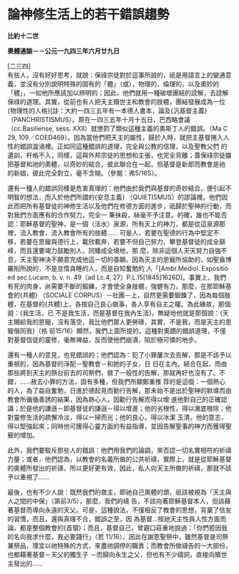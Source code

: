 # 論神修生活上的若干錯誤趨勢


**比約十二世**

**奧體通諭－－公元一九四三年六月廿九日**





[二三四]  
有些人，沒有好好思考，就說：保祿宗徒對於這事所說的，祇是用語言上的變通意義，並沒有分別說明特殊的固有的「體」（或），物理的，倫理的，以及奧妙的
「體」，一如他所應該加以辨明的；因此，他們就用一種破壞團結的詮解，去詮解保祿的道理。其實，從前也有人把天主贖世主和教會的肢體，團結發展成為一位
{物理性的人格}[註：大約一四三五年有一本德人書本，論及{汎基督主義}（PANCHRISTISMUS）。原在一四三五年十月十五日，巴西略會議
（cc.Basiliense, sess. XXII）就懲罰了類似這種主義的奧斯丁人的錯誤。（Ma C 29, 
109／COED469）。因為當他們把天主的屬性，歸於人時，就把主基督捲入人性的錯誤漩渦裡。正如同這種錯誤的道理，完全與公教的信理，以及聖教父們
的遺訓，杆格不入，同樣，這與外邦宗徒的思想和主張，也完全背離；蓋保祿宗徒雖把基督和祂的奧體，以奇妙的結合，彼此聯合在一起，但基督是新郎而教會是祂
的新娘，彼此完全對立，毫不含糊。（參閱：弗5/16S）。

還有一種人的錯誤同樣是危害真理的：他們由於我們與基督的奇妙結合，便引起不明智的想法，而入於他們所謂的{安息主義}
（QUIETISMUS）的謬論裡。他們因此而把所有基督徒的神修生活以及他們在修德方面的進步，祇歸於聖神的行動，而對我們方面應有的合作努力，完全一
筆抹殺，絲毫不予注意。的確，誰也不能否認：耶穌基督的聖神，是一個（活水）泉源，所有天上的神力，都是從這泉源那裡，流入教會，流入教會所有的肢體……
可是人，若要在聖德的行為中堅定不移，若要在恩寵與德行上，載欣載奔，若要不但自己努力，攀登基督徒的成全巔峰，而且還要竭力鼓勵別人，同臻成全境地，那
麼，除非這個人天天努力自強不息，天主聖神決不願意完成他這一切的善願。因為天主的恩寵所協助的，如聖盎博羅削所說的，不是怠惰貪睡的人，而是自知奮勉的
人「[Ambr.Mediol. Expositio ed sec.Lucam, b. v. n. 49（ad Lc.4, 
27）P.L.15[1845]1626D]。事實上，我們有死的肉身，尚需要不斷的鍛練，才會使全身肢體，強健有力，那麼，在那耶穌基會的{共體}
（SOCIALE 
CORPUS）－社團－上，自然更需要鍛鍊了，因為每個肢體，在基督的{共體}上，各按自己良心做事，各人享有自主之權。為此緣故，那個說：{我生活，已
不是我生活，而是基督在我內生活}，無疑地他就是那個說：{天主賜給我的恩寵，沒有落空，我比他們眾人更勞碌，其實，不是我，而是天主的恩寵偕同我}（格
前15/16）顯然，我們上面所提的，這種對奧蹟的錯誤道理，不僅對基督信徒的靈修，毫無裨益，反而使他們崩潰，陷於極可憐的地步。

還有一種人的意見，也見錯誤的；他們認為：犯了小罪屢次去告解，那是不該予以重視的，因為基督的淨配－聖教會－和她的子女，日
日在主內，結合在起，而由那些將到天主的祭台前去的司祭們，做了一般性的告解，那就再好也沒有了。不錯，……赦去小罪的方法，固有多種，但我們所願鄭重推
荐的是這個：一個熱心的人，為了益自奮勉，日進於德起見而勤行告解，那未始不是出於聖神的默導而由教會所循循善誘的結果，因為熱心人，因勸行告解而得以增
進他對自己的正確認識；於是他的謙遜－即基督徒的謙遜－得以增進；他的劣根性，得以澈底根除；他對靈修生活的疏懈冷淡，得以一掃而光；他的良心，得以冰潔
玉清，他的意志，得以堅強起來；同時他可獲得心靈方面的有益指導，並因告解聖事的神力而獲得聖寵的增加。

此外，我們要駁斥那些人的錯誤：他們用我們的論調，來否認一切名實相符的祈禱力量；或者，他們認為，以教會的名義所做的公共祈禱，實際上，就是從耶穌基督的奧體所發出的祈禱，所以更好更有效，因此，私人向天主所做的祈禱，那就不該予以重視了……

最後，也有不少人說：既然我們的救主，即祂自己奧體的頭，祇該被視為「天主與人之間的中保」（第前3/5），那麼，我們的禱
告，不該向著耶穌基督本人，但該藉著基督而導向永遠的天父。可是，這種說法，不僅相反了教會的思想，背棄了信友的習慣，而且，還與真理不合，錯誤之至，因
為基督…按祂天主性與人性方面而論，都是整個教會的{首領}；而且，基督自己，曾親口莊重地說過：「你們若因我的名向我求什麼，我必要踐行」（若
11/16）。因此在謝恩聖祭中，雖然基督是司祭兼祭品，理宜以祂特殊的方式，來盡祂調停的職責；而教會所做禱告的一大部份，也都藉著基督－天父的獨生子
－而歸向永生之父，但也有不少禱詞，直接向贖世主發出的……

